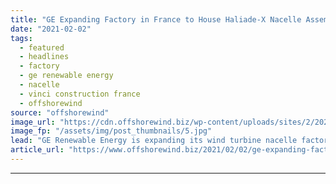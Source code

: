 ```yaml
---
title: "GE Expanding Factory in France to House Haliade-X Nacelle Assembly"
date: "2021-02-02"
tags: 
  - featured
  - headlines
  - factory
  - ge renewable energy
  - nacelle
  - vinci construction france
  - offshorewind
source: "offshorewind"
image_url: "https://cdn.offshorewind.biz/wp-content/uploads/sites/2/2021/02/02131007/GE-nacelle-factory_-source-VINCI-Construction.jpg"
image_fp: "/assets/img/post_thumbnails/5.jpg"
lead: "GE Renewable Energy is expanding its wind turbine nacelle factory in Montoir-de-Bretagne in France"
article_url: "https://www.offshorewind.biz/2021/02/02/ge-expanding-factory-in-france-to-house-haliade-x-nacelle-assembly/"
---
```


---
